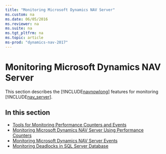 ```yaml
---
title: "Monitoring Microsoft Dynamics NAV Server"
ms.custom: na
ms.date: 06/05/2016
ms.reviewer: na
ms.suite: na
ms.tgt_pltfrm: na
ms.topic: article
ms-prod: "dynamics-nav-2017"
---
```

# Monitoring Microsoft Dynamics NAV Server
This section describes the [!INCLUDE[navnowlong](includes/navnowlong_md.md)] features for monitoring [!INCLUDE[nav_server](includes/nav_server_md.md)].  
  
## In this section  
  
-   [Tools for Monitoring Performance Counters and Events](Tools-for-Monitoring-Performance-Counters-and-Events.md)  
-   [Monitoring Microsoft Dynamics NAV Server Using Performance Counters](Monitoring-Microsoft-Dynamics-NAV-Server-Using-Performance-Counters.md)  
-   [Monitoring Microsoft Dynamics NAV Server Events](Monitoring-Microsoft-Dynamics-NAV-Server-Events.md)
-   [Monitoring Deadlocks in SQL Server Database](Monitoring-Deadlocks-in-SQL-Server-Database.md)